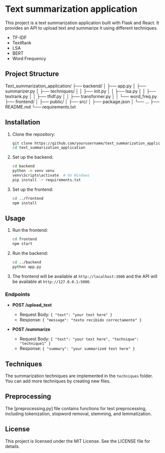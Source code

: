 # Text summarization application

This project is a text summarization application built with Flask and React. It provides an API to upload text and summarize it using different techniques.

- TF-IDF
- TextRank
- LSA
- BERT
- Word Frequency

## Project Structure

Text_summarization_application/ 
├── backend/ 
│ ├── app.py 
│ ├── summarizer.py 
│ ├── techniques/ 
│ │ ├── init.py 
│ │ ├── lsa.py 
│ │ ├── textrank.py 
│ │ ├── tfidf.py 
│ │ ├── transformer.py 
│ │ └── word_freq.py 
├── frontend/ 
│ ├── public/ 
│ ├── src/ 
│ ├── package.json 
│ └── ... 
├── README.md
└── requirements.txt 

## Installation

1. Clone the repository:
    ```sh
    git clone https://github.com/yourusername/text_summarization_application.git
    cd text_summarization_application
    ```

2. Set up the backend:
    ```sh
    cd backend
    python -m venv venv
    venv\Scripts\activate  # On Windows
    pip install -r requirements.txt
    ```

3. Set up the frontend:
    ```sh
    cd ../frontend
    npm install
    ````

## Usage

1. Run the frontend:
    ```sh
    cd frontend
    npm start
    ```

2. Run the backend:
    ```sh
    cd ../backend
    python app.py
    ```

3. The frontend will be available at `http://localhost:3000` and the API will be available at `http://127.0.0.1:5000`.


### Endpoints

- **POST /upload_text**
    - Request Body: `{ "text": "your text here" }`
    - Response: `{ "message": "texto recibido correctamente" }`

- **POST /summarize**
    - Request Body: `{ "text": "your text here", "technique": "technique1" }`
    - Response: `{ "summary": "your summarized text here" }`

## Techniques

The summarization techniques are implemented in the `techniques` folder. You can add more techniques by creating new files.

## Preprocessing

The [preprocessing.py] file contains functions for text preprocessing, including tokenization, stopword removal, stemming, and lemmatization.

## License

This project is licensed under the MIT License. See the LICENSE file for details.